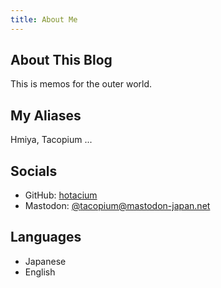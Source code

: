```yaml
---
title: About Me
---
```


## About This Blog
This is memos for the outer world.

## My Aliases
Hmiya, Tacopium ...

## Socials

- GitHub: [hotacium](https://github.com/hotacium)
- Mastodon: [@tacopium@mastodon-japan.net](https://mastodon-japan.net/@tacopium)

## Languages

- Japanese
- English